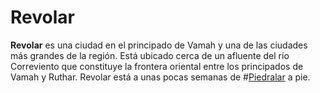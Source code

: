# Revolar

**Revolar** es una ciudad en el principado de Vamah y una de las ciudades más grandes de la región. Está ubicado cerca de un afluente del río Correviento que constituye la frontera oriental entre los principados de Vamah y Ruthar. Revolar está a unas pocas semanas de #[Piedralar](locations/hearthstone) a pie.
